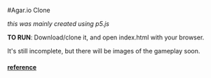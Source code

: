 #Agar.io Clone 

*this was mainly created using p5.js*

**TO RUN**: Download/clone it, and open index.html with your browser. 

It's still incomplete, but there will be images of the gameplay soon.



#### [reference](http://agar.io/img/background.png)

